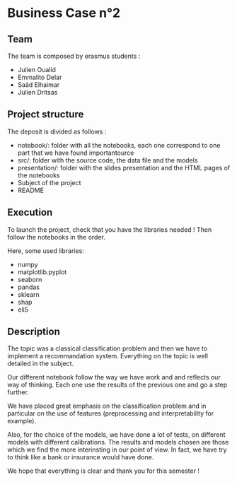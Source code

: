 # Business Case n°2

## Team

The team is composed by erasmus students :

* Julien Oualid
* Emmalito Delar
* Saâd Elhaimar
* Julien Dritsas

## Project structure

The deposit is divided as follows :

- notebook/: folder with all the notebooks, each one correspond to one part that we have found importantource
- src/: folder with the source code, the data file and the models
- presentation/: folder with the slides presentation and the HTML pages of the notebooks
- Subject of the project
- README

## Execution

To launch the project, check that you have the libraries needed ! Then follow the notebooks in the order.

Here, some used libraries:

- numpy
- matplotlib.pyplot
- seaborn
- pandas
- sklearn
- shap
- eli5

## Description

The topic was a classical classification problem and then we have to implement a recommandation system. Everything on the topic is well detailed in the subject.

Our different notebook follow the way we have work and and reflects our way of thinking. Each one use the results of the previous one and go a step further.

We have placed great emphasis on the classification problem and in particular on the use of features (preprocessing and interpretability for example).

Also, for the choice of the models, we have done a lot of tests, on different models with different calibrations. The results and models chosen are those which we find the more interinsting in our point of view. In fact, we have try to think like a bank or insurance would have done.

We hope that everything is clear and thank you for this semester !
